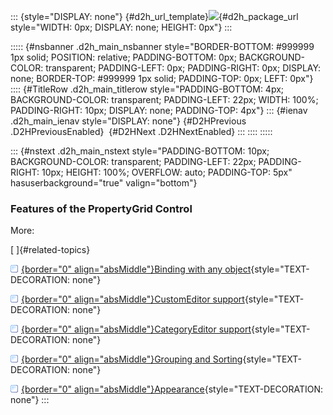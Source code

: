 ::: {style="DISPLAY: none"}
[](ms-xhelp:///?Id=d2h_url_template){#d2h_url_template}![](!package_url!){#d2h_package_url style="WIDTH: 0px; DISPLAY: none; HEIGHT: 0px"}
:::

::::: {#nsbanner .d2h_main_nsbanner style="BORDER-BOTTOM: #999999 1px solid; POSITION: relative; PADDING-BOTTOM: 0px; BACKGROUND-COLOR: transparent; PADDING-LEFT: 0px; PADDING-RIGHT: 0px; DISPLAY: none; BORDER-TOP: #999999 1px solid; PADDING-TOP: 0px; LEFT: 0px"}
:::: {#TitleRow .d2h_main_titlerow style="PADDING-BOTTOM: 4px; BACKGROUND-COLOR: transparent; PADDING-LEFT: 22px; WIDTH: 100%; PADDING-RIGHT: 10px; DISPLAY: none; PADDING-TOP: 4px"}
::: {#ienav .d2h_main_ienav style="DISPLAY: none"}
[](ms-xhelp:///?Id=a4c96894-398f-48d3-9886-5d1aea43905f){#D2HPrevious .D2HPreviousEnabled}  [](ms-xhelp:///?Id=ac4a4f43-5fd9-407b-a533-808c9399da33){#D2HNext .D2HNextEnabled}
:::
::::
:::::

::: {#nstext .d2h_main_nstext style="PADDING-BOTTOM: 10px; BACKGROUND-COLOR: transparent; PADDING-LEFT: 22px; PADDING-RIGHT: 10px; HEIGHT: 100%; OVERFLOW: auto; PADDING-TOP: 5px" hasuserbackground="true" valign="bottom"}
### Features of the PropertyGrid Control

More:

[ ]{#related-topics}

[![](../button.gif){border="0" align="absMiddle"}Binding with any object](ms-xhelp:///?Id=97125523-9e15-41dd-91ec-5b2218f72dfa){style="TEXT-DECORATION: none"}

[![](../button.gif){border="0" align="absMiddle"}CustomEditor support](ms-xhelp:///?Id=84fca6a3-5388-4bf4-8b10-52d57e90355b){style="TEXT-DECORATION: none"}

[![](../button.gif){border="0" align="absMiddle"}CategoryEditor support](ms-xhelp:///?Id=be7010ea-bf91-4ea6-9d5c-41bf5c6c28ab){style="TEXT-DECORATION: none"}

[![](../button.gif){border="0" align="absMiddle"}Grouping and Sorting](ms-xhelp:///?Id=a60d2694-6079-4f2d-a662-1346a2fdb860){style="TEXT-DECORATION: none"}

[![](../button.gif){border="0" align="absMiddle"}Appearance](ms-xhelp:///?Id=e42fd8b4-eef0-4f41-8d5e-2f98830811a1){style="TEXT-DECORATION: none"}
:::
